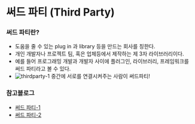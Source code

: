 # 써드 파티 (Third Party)



### 써드 파티란?

- 도움을 줄 수 있는 plug in 과 library 등을 만드는 회사를 칭한다.
- 개인 개발자나 프로젝트 팀, 혹은 업체등에서 제작하는 제 3자 라이브러리이다.
- 예를 들어 프로그래밍 개발과 개발자 사이에 플러그인, 라이브러리, 프레임워크를  써드 파티라고 볼 수 있다.
- ![thirdparty-1](C:\Users\박민식\Desktop\MY문서\CS\CS-Study\CommonSense\images\thirdparty-1.jpg) 중간에 서로를 연결시켜주는 사람이 써드파티!





### 참고블로그

- [써드 파티-1](https://m.blog.naver.com/PostView.nhn?blogId=lyongh00&logNo=90070994220&proxyReferer=https:%2F%2Fwww.google.com%2F)
- [써드 파티-2](https://vivabin.tistory.com/2)

